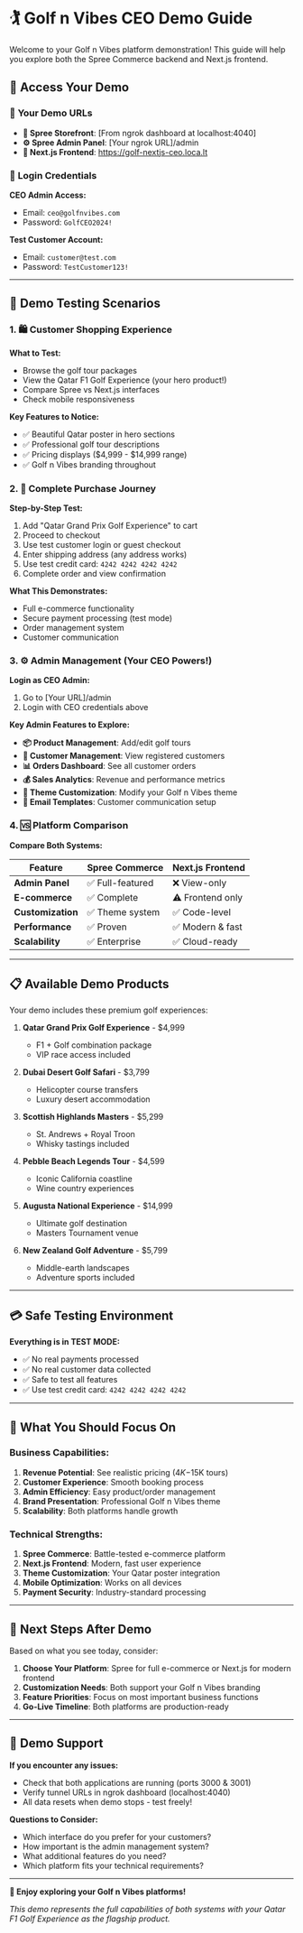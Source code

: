 # 🏌️ Golf n Vibes CEO Demo Guide

Welcome to your Golf n Vibes platform demonstration! This guide will help you explore both the Spree Commerce backend and Next.js frontend.

## 📱 **Access Your Demo**

### 🔗 **Your Demo URLs**
- **🏪 Spree Storefront**: [From ngrok dashboard at localhost:4040]
- **⚙️ Spree Admin Panel**: [Your ngrok URL]/admin  
- **📱 Next.js Frontend**: https://golf-nextjs-ceo.loca.lt

### 🔐 **Login Credentials**

**CEO Admin Access:**
- Email: `ceo@golfnvibes.com`
- Password: `GolfCEO2024!`

**Test Customer Account:**
- Email: `customer@test.com`
- Password: `TestCustomer123!`

---

## 🧪 **Demo Testing Scenarios**

### **1. 🛍️ Customer Shopping Experience**

**What to Test:**
- Browse the golf tour packages
- View the Qatar F1 Golf Experience (your hero product!)
- Compare Spree vs Next.js interfaces
- Check mobile responsiveness

**Key Features to Notice:**
- ✅ Beautiful Qatar poster in hero sections
- ✅ Professional golf tour descriptions
- ✅ Pricing displays ($4,999 - $14,999 range)
- ✅ Golf n Vibes branding throughout

### **2. 🛒 Complete Purchase Journey**

**Step-by-Step Test:**
1. Add "Qatar Grand Prix Golf Experience" to cart
2. Proceed to checkout
3. Use test customer login or guest checkout
4. Enter shipping address (any address works)
5. Use test credit card: `4242 4242 4242 4242`
6. Complete order and view confirmation

**What This Demonstrates:**
- Full e-commerce functionality
- Secure payment processing (test mode)
- Order management system
- Customer communication

### **3. ⚙️ Admin Management (Your CEO Powers!)**

**Login as CEO Admin:**
1. Go to [Your URL]/admin
2. Login with CEO credentials above

**Key Admin Features to Explore:**
- **📦 Product Management**: Add/edit golf tours
- **👥 Customer Management**: View registered customers  
- **📊 Orders Dashboard**: See all customer orders
- **💰 Sales Analytics**: Revenue and performance metrics
- **🎨 Theme Customization**: Modify your Golf n Vibes theme
- **📧 Email Templates**: Customer communication setup

### **4. 🆚 Platform Comparison**

**Compare Both Systems:**

| Feature | Spree Commerce | Next.js Frontend |
|---------|---------------|------------------|
| **Admin Panel** | ✅ Full-featured | ❌ View-only |
| **E-commerce** | ✅ Complete | ⚠️ Frontend only |
| **Customization** | ✅ Theme system | ✅ Code-level |
| **Performance** | ✅ Proven | ✅ Modern & fast |
| **Scalability** | ✅ Enterprise | ✅ Cloud-ready |

---

## 📋 **Available Demo Products**

Your demo includes these premium golf experiences:

1. **Qatar Grand Prix Golf Experience** - $4,999
   - F1 + Golf combination package
   - VIP race access included

2. **Dubai Desert Golf Safari** - $3,799
   - Helicopter course transfers
   - Luxury desert accommodation

3. **Scottish Highlands Masters** - $5,299
   - St. Andrews + Royal Troon
   - Whisky tastings included

4. **Pebble Beach Legends Tour** - $4,599
   - Iconic California coastline
   - Wine country experiences

5. **Augusta National Experience** - $14,999
   - Ultimate golf destination
   - Masters Tournament venue

6. **New Zealand Golf Adventure** - $5,799
   - Middle-earth landscapes
   - Adventure sports included

---

## 💳 **Safe Testing Environment**

**Everything is in TEST MODE:**
- ✅ No real payments processed
- ✅ No real customer data collected  
- ✅ Safe to test all features
- ✅ Use test credit card: `4242 4242 4242 4242`

---

## 🎯 **What You Should Focus On**

### **Business Capabilities:**
1. **Revenue Potential**: See realistic pricing ($4K-$15K tours)
2. **Customer Experience**: Smooth booking process
3. **Admin Efficiency**: Easy product/order management
4. **Brand Presentation**: Professional Golf n Vibes theme
5. **Scalability**: Both platforms handle growth

### **Technical Strengths:**
1. **Spree Commerce**: Battle-tested e-commerce platform
2. **Next.js Frontend**: Modern, fast user experience
3. **Theme Customization**: Your Qatar poster integration
4. **Mobile Optimization**: Works on all devices
5. **Payment Security**: Industry-standard processing

---

## 🚀 **Next Steps After Demo**

Based on what you see today, consider:

1. **Choose Your Platform**: Spree for full e-commerce or Next.js for modern frontend
2. **Customization Needs**: Both support your Golf n Vibes branding
3. **Feature Priorities**: Focus on most important business functions
4. **Go-Live Timeline**: Both platforms are production-ready

---

## 🔧 **Demo Support**

**If you encounter any issues:**
- Check that both applications are running (ports 3000 & 3001)
- Verify tunnel URLs in ngrok dashboard (localhost:4040)
- All data resets when demo stops - test freely!

**Questions to Consider:**
- Which interface do you prefer for your customers?
- How important is the admin management system?
- What additional features do you need?
- Which platform fits your technical requirements?

---

**🎉 Enjoy exploring your Golf n Vibes platforms!**

*This demo represents the full capabilities of both systems with your Qatar F1 Golf Experience as the flagship product.*
